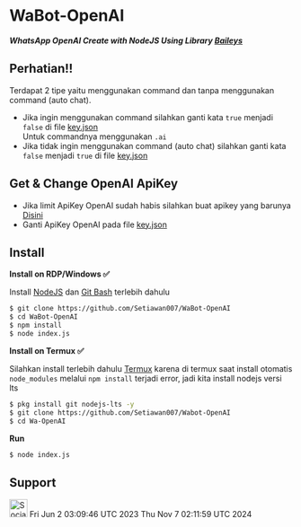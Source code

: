 # WaBot-OpenAI

***WhatsApp OpenAI Create with NodeJS Using Library [Baileys](https://github.com/adiwajshing/Baileys)***
## Perhatian!!
Terdapat 2 tipe yaitu menggunakan command dan tanpa menggunakan command (auto chat).
- Jika ingin menggunakan command silahkan ganti kata ```true``` menjadi ```false``` di file [key.json](https://github.com/Setiwan007/WaBot-OpenAI/blob/main/key.json#L3)<br>Untuk commandnya menggunakan ```.ai```
- Jika tidak ingin menggunakan command (auto chat) silahkan ganti kata ```false``` menjadi ```true``` di file [key.json](https://github.com/Setiwan007/WaBot-OpenAI/blob/main/key.json#L3)

## Get & Change OpenAI ApiKey
- Jika limit ApiKey OpenAI sudah habis silahkan buat apikey yang barunya [Disini](https://beta.openai.com/account/api-keys)
- Ganti ApiKey OpenAI pada file [key.json](https://github.com/Setiawan007/WaBot-OpenAI/blob/main/key.json#L2)

## Install
**Install on RDP/Windows ✅**

Install [NodeJS](https://nodejs.org/en/download/)
 dan [Git Bash](https://git-scm.com/downloads) terlebih dahulu
```bash
$ git clone https://github.com/Setiawan007/WaBot-OpenAI
$ cd WaBot-OpenAI
$ npm install
$ node index.js
```
**Install on Termux ✅**

Silahkan install terlebih dahulu [Termux](https://f-droid.org/en/packages/com.termux)
 karena di termux saat install otomatis ```node_modules``` melalui ```npm install``` terjadi error, jadi kita install nodejs versi lts
```bash
$ pkg install git nodejs-lts -y
$ git clone https://github.com/Setiawan007/Wabot-OpenAI
$ cd Wa-OpenAI
```
**Run**
```bash
$ node index.js
```

## Support
<a href="https://sociabuzz.com/setiawan007/support" target="_blank"><img src="https://img.shields.io/badge/Buy_Me_A_Coffee-FFDD00?style=for-the-badge&logo=buy-me-a-coffee&logoColor=black" height="32px" alt="Sociabuzz"></a>
Fri Jun  2 03:09:46 UTC 2023
Thu Nov  7 02:11:59 UTC 2024
